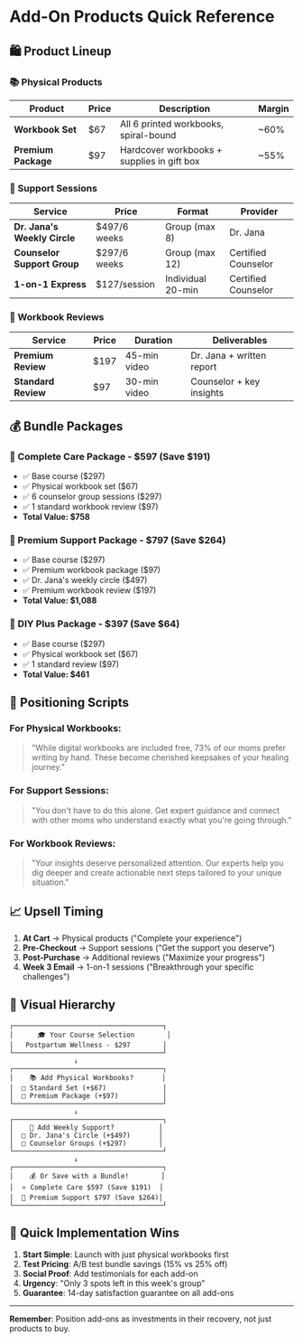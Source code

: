 # Add-On Products Quick Reference

## 🛍️ Product Lineup

### 📚 Physical Products
| Product | Price | Description | Margin |
|---------|-------|-------------|---------|
| **Workbook Set** | $67 | All 6 printed workbooks, spiral-bound | ~60% |
| **Premium Package** | $97 | Hardcover workbooks + supplies in gift box | ~55% |

### 💬 Support Sessions
| Service | Price | Format | Provider |
|---------|-------|---------|----------|
| **Dr. Jana's Weekly Circle** | $497/6 weeks | Group (max 8) | Dr. Jana |
| **Counselor Support Group** | $297/6 weeks | Group (max 12) | Certified Counselor |
| **1-on-1 Express** | $127/session | Individual 20-min | Certified Counselor |

### 📝 Workbook Reviews
| Service | Price | Duration | Deliverables |
|---------|-------|----------|--------------|
| **Premium Review** | $197 | 45-min video | Dr. Jana + written report |
| **Standard Review** | $97 | 30-min video | Counselor + key insights |

## 💰 Bundle Packages

### 🌟 Complete Care Package - $597 (Save $191)
- ✅ Base course ($297)
- ✅ Physical workbook set ($67)
- ✅ 6 counselor group sessions ($297)
- ✅ 1 standard workbook review ($97)
- **Total Value: $758**

### 👑 Premium Support Package - $797 (Save $264)
- ✅ Base course ($297)
- ✅ Premium workbook package ($97)
- ✅ Dr. Jana's weekly circle ($497)
- ✅ Premium workbook review ($197)
- **Total Value: $1,088**

### 📖 DIY Plus Package - $397 (Save $64)
- ✅ Base course ($297)
- ✅ Physical workbook set ($67)
- ✅ 1 standard review ($97)
- **Total Value: $461**

## 🎯 Positioning Scripts

### For Physical Workbooks:
> "While digital workbooks are included free, 73% of our moms prefer writing by hand. These become cherished keepsakes of your healing journey."

### For Support Sessions:
> "You don't have to do this alone. Get expert guidance and connect with other moms who understand exactly what you're going through."

### For Workbook Reviews:
> "Your insights deserve personalized attention. Our experts help you dig deeper and create actionable next steps tailored to your unique situation."

## 📈 Upsell Timing

1. **At Cart** → Physical products ("Complete your experience")
2. **Pre-Checkout** → Support sessions ("Get the support you deserve")
3. **Post-Purchase** → Additional reviews ("Maximize your progress")
4. **Week 3 Email** → 1-on-1 sessions ("Breakthrough your specific challenges")

## 🎨 Visual Hierarchy

```
┌─────────────────────────────────────┐
│      🎓 Your Course Selection        │
│   Postpartum Wellness - $297        │
└─────────────────────────────────────┘
                ↓
┌─────────────────────────────────────┐
│    📚 Add Physical Workbooks?       │
│  □ Standard Set (+$67)              │
│  □ Premium Package (+$97)           │
└─────────────────────────────────────┘
                ↓
┌─────────────────────────────────────┐
│    💬 Add Weekly Support?           │
│  □ Dr. Jana's Circle (+$497)       │
│  □ Counselor Groups (+$297)        │
└─────────────────────────────────────┘
                ↓
┌─────────────────────────────────────┐
│    💰 Or Save with a Bundle!        │
│  ⭐ Complete Care $597 (Save $191)  │
│  👑 Premium Support $797 (Save $264)│
└─────────────────────────────────────┘
```

## 🚀 Quick Implementation Wins

1. **Start Simple**: Launch with just physical workbooks first
2. **Test Pricing**: A/B test bundle savings (15% vs 25% off)
3. **Social Proof**: Add testimonials for each add-on
4. **Urgency**: "Only 3 spots left in this week's group"
5. **Guarantee**: 14-day satisfaction guarantee on all add-ons

---

**Remember**: Position add-ons as investments in their recovery, not just products to buy.